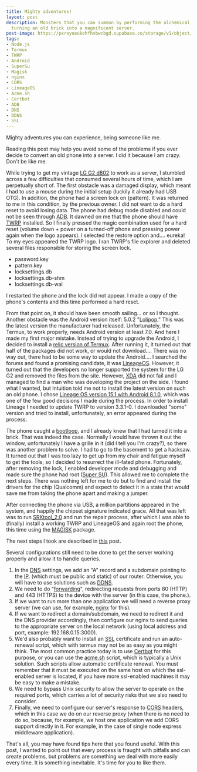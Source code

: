 ```yaml
---
title: Mighty adventures!
layout: post
description: Monsters that you can summon by performing the alchemical process of
  turning an old brick into a magnificent server.
post-image: https://pxreyoeukohfhvbwcbgd.supabase.co/storage/v1/object/public/post%20images/phone.jpg
tags:
- Node.js
- Termux
- TWRP
- Android
- SuperSu
- Magisk
- nginx
- CORS
- LineageOS
- Acme.sh
- Certbot
- ADB
- DNS
- DDNS
- SSL
---
```


Mighty adventures you can experience, being someone like me.

Reading this post may help you avoid some of the problems if you ever decide to convert an old phone into a server. I did it because I am crazy. Don't be like me.


While trying to get my vintage [LG G2 d802](https://www.gsmarena.com/lg_g2-5543.php) to work as a server, I stumbled across a few difficulties that consumed several hours of time, which I am perpetually short of. The first obstacle was a damaged display, which meant I had to use a mouse during the initial setup (luckily it already had USB OTG). In addition, the phone had a screen lock on (pattern). It was returned to me in this condition, by the previous owner. I did not want to do a hard reset to avoid losing data. The phone had debug mode disabled and could not be seen through [ADB](https://developer.Android.com/tools/adb). It dawned on me that the phone should have [TWRP](https://twrp.me/about/) installed. So I finally pressed the magic combination used for a hard reset (volume down + power on a turned-off phone and pressing power again when the logo appears). I selected the restore option and.... eureka! To my eyes appeared the TWRP logo. I ran TWRP's file explorer and deleted several files responsible for storing the screen lock.

  

- password.key
- pattern.key
- locksettings.db
- locksettings.db-shm
- locksettings.db-wal

  

I restarted the phone and the lock did not appear. I made a copy of the phone's contents and this time performed a hard reset.

  

From that point on, it should have been smooth sailing… or so I thought. Another obstacle was the Android version itself: 5.0.2 "[Lolipop.](https://en.wikipedia.org/wiki/Android_Lollipop)" This was the latest version the manufacturer had released. Unfortunately, the Termux, to work properly, needs Android version at least 7.0. And here I made my first major mistake. Instead of trying to upgrade the Android, I decided to install a [relic version of Termux](https://github.com/termux/termux-app/wiki/Termux-on-Android-5-or-6). After running it, it turned out that half of the packages did not work, or would not download.... There was no way out, there had to be some way to update the Android.... I searched the forums and found a promising candidate, it was [LineageOS](https://lineageos.org/). However, it turned out that the developers no longer supported the system for the LG G2 and removed the files from the site. However, [XDA](https://xdaforums.com/) did not fail and I managed to find a man who was developing the project on the side. I found what I wanted, but Intuition told me not to install the latest version on such an old phone. I chose [Lineage OS version 15.1 with Android 8.1.0](https://xdaforums.com/t/rom-lineageos-15-1-official-g2-d800-d801-d802-d803.3707239/), which was one of the few good decisions I made during the process. In order to install Lineage I needed to update TWRP to version 3.3.1-0. I downloaded "some" version and tried to install, unfortunately, an error appeared during the process.

The phone caught a [bootloop](https://en.wikipedia.org/wiki/Bootloop), and I already knew that I had turned it into a brick. That was indeed the case. Normally I would have thrown it out the window, unfortunately I have a grille in it (did I tell you I'm crazy?), so there was another problem to solve. I had to go to the basement to get a hacksaw. It turned out that I was too lazy to get up from my chair and fatigue myself to get the tools, so I decided to resurrect the ill-fated phone. Fortunately, after removing the lock, I enabled developer mode and debugging and made sure the phone had root ([Super SU](https://en.wikipedia.org/wiki/SuperSU)). This allowed me to complete the next steps. There was nothing left for me to do but to find and install the drivers for the chip (Qualcomm) and expect to detect it in a state that would save me from taking the phone apart and making a jumper.

After connecting the phone via USB, a million partitions appeared in the system, and happily the chipset signature indicated grace. All that was left was to run [SRKtool_2.0](https://xdaforums.com/t/tool-srk-tool-2-1-root-unbrick-utility-backup-20150507.3079076/) and run the repair process, after which I was able to (finally) install a working TWRP and LineageOS and again root the phone, this time using the [MAGISK](https://github.com/topjohnwu/Magisk) package.

The next steps I took are described in [this](https://www.tomektomasik.pl/blog/nodejs-server-on-your-mobile-device) post.

  

Several configurations still need to be done to get the server working properly and allow it to handle queries.

1. In the [DNS](https://en.wikipedia.org/wiki/Domain_Name_System) settings, we add an "A" record and a subdomain pointing to the [IP](https://en.wikipedia.org/wiki/IP_address#Public_address). (which must be public and static) of our router. Otherwise, you will have to use solutions such as [DDNS](https://en.wikipedia.org/wiki/Dynamic_DNS).
2. We need to do "[forwarding](https://en.wikipedia.org/wiki/Port_forwarding)", redirecting requests from ports 80 (HTTP) and 443 (HTTPS) to the device with the server (in this case, the phone.).
3. If we want to run more than one application we will need a reverse proxy server (we can use, for example, [nginx](https://www.nginx.com/) for this).
4. If we want to redirect a domain/subdomain, we need to redirect it and the DNS provider accordingly, then configure our nginx to send queries to the appropriate server on the local network (using local address and port, example: 192.168.0.15:3000).
5. We'd also probably want to install an [SSL](https://en.wikipedia.org/wiki/Transport_Layer_Security) certificate and run an auto-renewal script, which with termux may not be as easy as you might think. The most common practice today is to use [Certbot](https://certbot.eff.org/) for this purpose, or you can use the [acme.sh](https://github.com/acmesh-official/acme.sh) script, which is typically a Unix solution. Such scripts allow automatic certificate renewal. You must remember that it must be executed on the same host on which the ssl-enabled server is located, if you have more ssl-enabled machines it may be easy to make a mistake.
6. We need to bypass Unix security to allow the server to operate on the required ports, which carries a lot of security risks that we also need to consider.
7. Finally, we need to configure our server's response to [CORS](https://developer.mozilla.org/en-US/docs/Web/HTTP/CORS) headers, which in this case we do on our reverse proxy (when there is no need to do so, because, for example, we host one application we add CORS support directly in it. For example, in the case of single node express middleware application).

  

That's all, you may have found tips here that you found useful. With this post, I wanted to point out that every process is fraught with pitfalls and can create problems, but problems are something we deal with more easily every time. It is something inevitable. It's time for you to like them.
